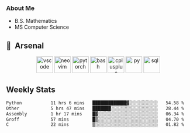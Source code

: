### About Me

- B.S. Mathematics
- MS Computer Science

<h2> 🚀 &nbsp;Arsenal</h2>

<p align="center">

<img src="https://cdn.jsdelivr.net/gh/devicons/devicon/icons/vscode/vscode-original.svg" alt="vscode" width="45" height="45"/>
<img src="https://cdn.jsdelivr.net/gh/devicons/devicon@latest/icons/neovim/neovim-original.svg" alt="neovim" width = "45" height = "45"/>
<img src="https://cdn.jsdelivr.net/gh/devicons/devicon@latest/icons/pytorch/pytorch-original.svg" alt="pytorch" width = "45" height = "45" />
          
<img src="https://cdn.jsdelivr.net/gh/devicons/devicon/icons/bash/bash-original.svg" alt="bash" width="45" height="45"/>
<img src="https://cdn.jsdelivr.net/gh/devicons/devicon@latest/icons/cplusplus/cplusplus-original.svg" alt="cplusplus" width = "45" height = "45"/>
<img src="https://cdn.jsdelivr.net/gh/devicons/devicon@latest/icons/python/python-plain.svg" alt="py" width = "45" height = "45" />

<img src="https://cdn.jsdelivr.net/gh/devicons/devicon@latest/icons/azuresqldatabase/azuresqldatabase-original.svg" alt="sql" width = "45" height = "45"/>
          
</p>

## Weekly Stats

<!--START_SECTION:waka-->

```txt
Python           11 hrs 6 mins   █████████████▓░░░░░░░░░░░   54.58 %
Other            5 hrs 47 mins   ███████░░░░░░░░░░░░░░░░░░   28.44 %
Assembly         1 hr 17 mins    █▓░░░░░░░░░░░░░░░░░░░░░░░   06.34 %
Groff            57 mins         █▒░░░░░░░░░░░░░░░░░░░░░░░   04.70 %
C                22 mins         ▒░░░░░░░░░░░░░░░░░░░░░░░░   01.82 %
```

<!--END_SECTION:waka-->
